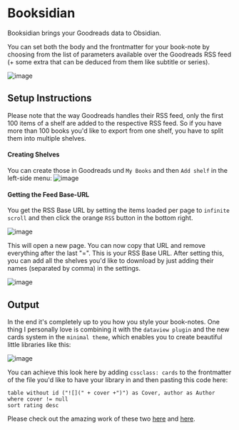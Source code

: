 # Booksidian

Booksidian brings your Goodreads data to Obsidian.

You can set both the body and the frontmatter for your book-note by choosing from the list of parameters available over the Goodreads RSS feed (+ some extra that can be deduced from them like subtitle or series).

![image](https://user-images.githubusercontent.com/46029522/152006018-bfab5d8a-e829-4dbd-b19e-84a9af19e258.png)

## Setup Instructions

Please note that the way Goodreads handles their RSS feed, only the first 100 items of a shelf are added to the respective RSS feed. So if you have more than 100 books you'd like to export from one shelf, you have to split them into multiple shelves.

#### Creating Shelves
You can create those in Goodreads und `My Books` and then `Add shelf` in the left-side menu:
![image](https://user-images.githubusercontent.com/46029522/152001408-87c88a68-b161-4dfd-9845-d6036a05992b.png)

#### Getting the Feed Base-URL
You get the RSS Base URL by setting the items loaded per page to `infinite scroll` and then click the orange `RSS` button in the bottom right.

![image](https://user-images.githubusercontent.com/46029522/152004240-2580c551-d603-4119-9dd5-95a3bf68b764.png)


This will open a new page. You can now copy that URL and remove everything after the last "=". This is your RSS Base URL. After setting this, you can add all the shelves you'd like to download by just adding their names (separated by comma) in the settings.

![image](https://user-images.githubusercontent.com/46029522/152002763-444c05e1-3a5f-426b-9493-beb99deb9aa3.png)


## Output

In the end it's completely up to you how you style your book-notes. One thing I personally love is combining it with the `dataview plugin` and the new cards system in the `minimal theme`, which enables you to create beautiful little libraries like this: 

![image](https://user-images.githubusercontent.com/46029522/151970426-377a5997-7c15-4670-b423-17bb04b3720a.png)

You can achieve this look here by adding `cssclass: cards` to the frontmatter of the file you'd like to have your library in and then pasting this code here:

```dataview
table without id ("![](" + cover +")") as Cover, author as Author
where cover != null
sort rating desc
```

Please check out the amazing work of these two [here](https://github.com/blacksmithgu/obsidian-dataview) and [here](https://github.com/kepano/obsidian-minimal).

